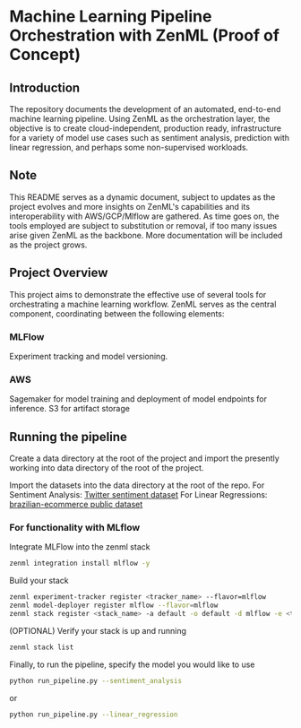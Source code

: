 # Machine Learning Pipeline Orchestration with ZenML (Proof of Concept)

## Introduction
The repository documents the development of an automated, end-to-end machine learning pipeline. Using ZenML as the orchestration layer, the objective is to create cloud-independent, production ready, infrastructure for a variety of model use cases such as sentiment analysis, prediction with linear regression, and perhaps some non-supervised workloads.  

## Note
This README serves as a dynamic document, subject to updates as the project evolves and more insights on ZenML's capabilities and its interoperability with AWS/GCP/Mlflow are gathered. As time goes on, the tools employed are subject to substitution or removal, if too many issues arise given ZenML as the backbone. More documentation will be included as the project grows. 

## Project Overview
This project aims to demonstrate the effective use of several tools for orchestrating a machine learning workflow. ZenML serves as the central component, coordinating between the following elements:

### MLFlow
Experiment tracking and model versioning.

### AWS
Sagemaker for model training and deployment of model endpoints for inference. 
S3 for artifact storage 

## Running the pipeline 
Create a data directory at the root of the project and import the presently working  into data directory of the root of the project. 

Import the datasets into the data directory at the root of the repo. 
For Sentiment Analysis: [Twitter sentiment dataset](https://www.kaggle.com/datasets/jp797498e/twitter-entity-sentiment-analysis)
For Linear Regressions: [brazilian-ecommerce public dataset](https://www.kaggle.com/datasets/olistbr/brazilian-ecommerce)

### For functionality with MLflow

Integrate MLFlow into the zenml stack 
```Bash
zenml integration install mlflow -y
```

Build your stack 
```Bash
zenml experiment-tracker register <tracker_name> --flavor=mlflow
zenml model-deployer register mlflow --flavor=mlflow
zenml stack register <stack_name> -a default -o default -d mlflow -e <tracker_name> --set
```

(OPTIONAL) Verify your stack is up and running
```Bash
zenml stack list
```


Finally, to run the pipeline, specify the model you would like to use
```Bash
python run_pipeline.py --sentiment_analysis
```
or 
```Bash
python run_pipeline.py --linear_regression
```


